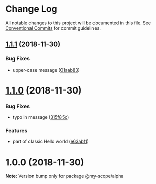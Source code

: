 # Change Log

All notable changes to this project will be documented in this file.
See [Conventional Commits](https://conventionalcommits.org) for commit guidelines.

## [1.1.1](https://github.com/quid/ui-framework/compare/v1.1.0...v1.1.1) (2018-11-30)


### Bug Fixes

* upper-case message ([01aab83](https://github.com/quid/ui-framework/commit/01aab83))





# [1.1.0](https://github.com/quid/ui-framework/compare/v1.0.0...v1.1.0) (2018-11-30)


### Bug Fixes

* typo in message ([315f85c](https://github.com/quid/ui-framework/commit/315f85c))


### Features

* part of classic Hello world ([e63abf1](https://github.com/quid/ui-framework/commit/e63abf1))





# 1.0.0 (2018-11-30)

**Note:** Version bump only for package @my-scope/alpha
